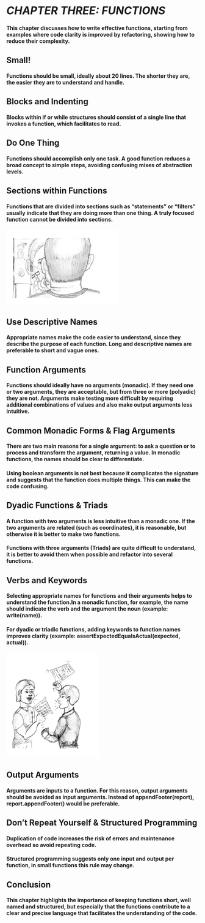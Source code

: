 
# *CHAPTER THREE: FUNCTIONS*

#### This chapter discusses how to write effective functions, starting from examples where code clarity is improved by refactoring, showing how to reduce their complexity.

## Small!

#### Functions should be small, ideally about 20 lines. The shorter they are, the easier they are to understand and handle.

## Blocks and Indenting

#### Blocks within if or while structures should consist of a single line that invokes a function, which facilitates to read.

## Do One Thing

#### Functions should accomplish only one task. A good function reduces a broad concept to simple steps, avoiding confusing mixes of abstraction levels.

## Sections within Functions

#### Functions that are divided into sections such as “statements” or “filters” usually indicate that they are doing more than one thing. A truly focused function cannot be divided into sections.

![clean_code5.png](Imagenes%2Fclean_code5.png)

## Use Descriptive Names

#### Appropriate names make the code easier to understand, since they describe the purpose of each function. Long and descriptive names are preferable to short and vague ones.

## Function Arguments

#### Functions should ideally have no arguments (monadic). If they need one or two arguments, they are acceptable, but from three or more (polyadic) they are not. Arguments make testing more difficult by requiring additional combinations of values and also make output arguments less intuitive.

## Common Monadic Forms & Flag Arguments

#### There are two main reasons for a single argument: to ask a question or to process and transform the argument, returning a value. In monadic functions, the names should be clear to differentiate.
#### Using boolean arguments is not best because it complicates the signature and suggests that the function does multiple things. This can make the code confusing.

## Dyadic Functions & Triads

#### A function with two arguments is less intuitive than a monadic one. If the two arguments are related (such as coordinates), it is reasonable, but otherwise it is better to make two functions.
#### Functions with three arguments (Triads) are quite difficult to understand, it is better to avoid them when possible and refactor into several functions.

## Verbs and Keywords

#### Selecting appropriate names for functions and their arguments helps to understand the function.In a monadic function, for example, the name should indicate the verb and the argument the noun (example: write(name)).
#### For dyadic or triadic functions, adding keywords to function names improves clarity (example: assertExpectedEqualsActual(expected, actual)).

![clean_code6.png](Imagenes%2Fclean_code6.png)

## Output Arguments

#### Arguments are inputs to a function. For this reason, output arguments should be avoided as input arguments. Instead of appendFooter(report), report.appendFooter() would be preferable.

## Don’t Repeat Yourself & Structured Programming 

#### Duplication of code increases the risk of errors and maintenance overhead so avoid repeating code.
#### Structured programming suggests only one input and output per function, in small functions this rule may change.

## Conclusion

#### This chapter highlights the importance of keeping functions short, well named and structured, but especially that the functions contribute to a clear and precise language that facilitates the understanding of the code.
